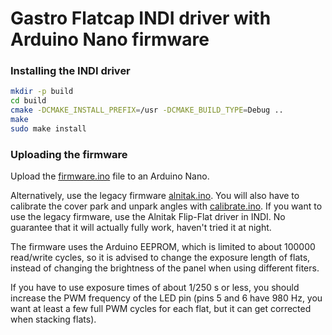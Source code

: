 # Gastro Flatcap INDI driver with Arduino Nano firmware

### Installing the INDI driver
```sh
mkdir -p build
cd build
cmake -DCMAKE_INSTALL_PREFIX=/usr -DCMAKE_BUILD_TYPE=Debug ..
make
sudo make install
```


### Uploading the firmware

Upload the [firmware.ino](firmware/firmware.ino) file to an Arduino Nano.

Alternatively, use the legacy firmware [alnitak.ino](firmware/legacy/alnitak.ino). You will also have to calibrate the cover park and unpark angles with [calibrate.ino](firmware/legacy/calibrate.ino). If you want to use the legacy firmware, use the Alnitak Flip-Flat driver in INDI. No guarantee that it will actually fully work, haven't tried it at night.


The firmware uses the Arduino EEPROM, which is limited to about 100000 read/write cycles, so it is advised to change the exposure length of flats, instead of changing the brightness of the panel when using different fiters.


If you have to use exposure times of about 1/250 s or less, you should increase the PWM frequency of the LED pin (pins 5 and 6 have 980 Hz, you want at least a few full PWM cycles for each flat, but it can get corrected when stacking flats).